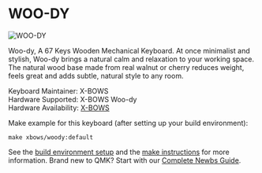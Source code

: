 # WOO-DY
![WOO-DY](https://ftp.bmp.ovh/imgs/2019/10/cf5ba2fa02a62afc.png)

Woo-dy, A 67 Keys Wooden Mechanical Keyboard.
At once minimalist and stylish, Woo-dy brings a natural calm and relaxation to your working space. The natural wood base made from real walnut or cherry reduces weight, feels great and adds subtle, natural style to any room.

Keyboard Maintainer: X-BOWS  
Hardware Supported: X-BOWS Woo-dy  
Hardware Availability: [X-BOWS](https://x-bows.com/)

Make example for this keyboard (after setting up your build environment):

    make xbows/woody:default

See the [build environment setup](https://docs.qmk.fm/#/getting_started_build_tools) and the [make instructions](https://docs.qmk.fm/#/getting_started_make_guide) for more information. Brand new to QMK? Start with our [Complete Newbs Guide](https://docs.qmk.fm/#/newbs).
